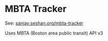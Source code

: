 # MBTA Tracker

See: <a href="sanjay.seshan.org/mbta-tracker">sanjay.seshan.org/mbta-tracker</a>

Uses MBTA (Boston area public transit) API v3




